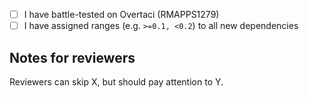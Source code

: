 - [ ] I have battle-tested on Overtaci (RMAPPS1279)
- [ ] I have assigned ranges (e.g. `>=0.1, <0.2`) to all new dependencies

## Notes for reviewers
Reviewers can skip X, but should pay attention to Y.
